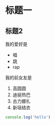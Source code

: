 # 标题一
## 标题2

我的爱好是

* 唱
* 跳
* rap
  

我的前女友是

1. 高圆圆
2. 迪丽热巴
3. 古力娜扎
4. 新垣结衣
   

```javascript
console.log('hello')
```
